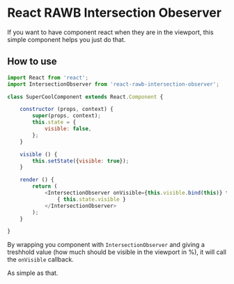 # React RAWB Intersection Obeserver

If you want to have component react when they are in the viewport, this simple component helps you just do that.

## How to use

```javascript
import React from 'react';
import IntersectionObserver from 'react-rawb-intersection-observer';

class SuperCoolComponent extends React.Component {

    constructor (props, context) {
        super(props, context);
        this.state = {
            visible: false,
        };
    }

    visible () {
        this.setState({visible: true});
    }

    render () {
		return (
		    <IntersectionObserver onVisible={this.visible.bind(this)} threshold={.5}>
            	{ this.state.visible }
			</IntersectionObserver>
		);
	}

}

```



By wrapping you component with ```IntersectionObserver``` and giving a treshhold value (how much should be visible in the viewport in %), it will call the ```onVisible``` callback.

As simple as that.



